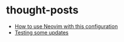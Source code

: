 # thought-posts
- [How to use Neovim with this configuration](how-to-use-nvim.html)
- [Testing some updates](testing-some-features.html)
